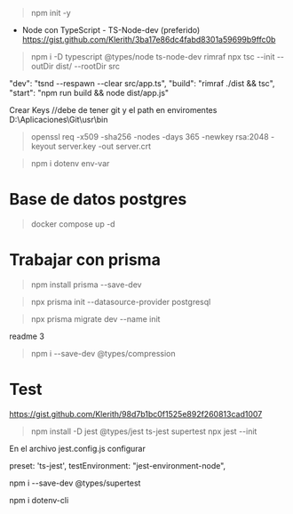 > npm init -y
* Node con TypeScript - TS-Node-dev (preferido)
https://gist.github.com/Klerith/3ba17e86dc4fabd8301a59699b9ffc0b

> npm i -D typescript @types/node ts-node-dev rimraf
> npx tsc --init --outDir dist/ --rootDir src

"dev": "tsnd --respawn --clear src/app.ts",
  "build": "rimraf ./dist && tsc",
  "start": "npm run build && node dist/app.js"

Crear Keys //debe de tener git y el path en enviromentes  D:\Aplicaciones\Git\usr\bin

> openssl req -x509 -sha256 -nodes -days 365 -newkey rsa:2048 -keyout server.key -out server.crt

> npm i dotenv env-var


# Base de datos postgres 
> docker compose up -d


# Trabajar con prisma
>npm install prisma --save-dev

> npx prisma init --datasource-provider postgresql

>npx prisma migrate dev --name init

readme 3


> npm i --save-dev @types/compression

# Test

https://gist.github.com/Klerith/98d7b1bc0f1525e892f260813cad1007

>npm install -D jest @types/jest ts-jest supertest
>npx jest --init

En el archivo jest.config.js configurar

preset: 'ts-jest',
testEnvironment: "jest-environment-node",

npm i --save-dev @types/supertest

npm i dotenv-cli